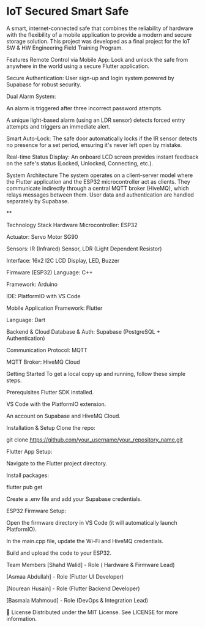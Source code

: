 # IoT Secured Smart Safe
A smart, internet-connected safe that combines the reliability of hardware with the flexibility of a mobile application to provide a modern and secure storage solution. This project was developed as a final project for the IoT SW & HW Engineering Field Training Program.

 Features
 Remote Control via Mobile App: Lock and unlock the safe from anywhere in the world using a secure Flutter application.

 Secure Authentication: User sign-up and login system powered by Supabase for robust security.

 Dual Alarm System:

An alarm is triggered after three incorrect password attempts.

A unique light-based alarm (using an LDR sensor) detects forced entry attempts and triggers an immediate alert.

 Smart Auto-Lock: The safe door automatically locks if the IR sensor detects no presence for a set period, ensuring it's never left open by mistake.

 Real-time Status Display: An onboard LCD screen provides instant feedback on the safe's status (Locked, Unlocked, Connecting, etc.).

 System Architecture
The system operates on a client-server model where the Flutter application and the ESP32 microcontroller act as clients. They communicate indirectly through a central MQTT broker (HiveMQ), which relays messages between them. User data and authentication are handled separately by Supabase.

**

 Technology Stack
Hardware
Microcontroller: ESP32

Actuator: Servo Motor SG90

Sensors: IR (Infrared) Sensor, LDR (Light Dependent Resistor)

Interface: 16x2 I2C LCD Display, LED, Buzzer

Firmware (ESP32)
Language: C++

Framework: Arduino

IDE: PlatformIO with VS Code

Mobile Application
Framework: Flutter

Language: Dart

Backend & Cloud
Database & Auth: Supabase (PostgreSQL + Authentication)

Communication Protocol: MQTT

MQTT Broker: HiveMQ Cloud

 Getting Started
To get a local copy up and running, follow these simple steps.

Prerequisites
Flutter SDK installed.

VS Code with the PlatformIO extension.

An account on Supabase and HiveMQ Cloud.

Installation & Setup
Clone the repo:

git clone https://github.com/your_username/your_repository_name.git

Flutter App Setup:

Navigate to the Flutter project directory.

Install packages:

flutter pub get

Create a .env file and add your Supabase credentials.

ESP32 Firmware Setup:

Open the firmware directory in VS Code (it will automatically launch PlatformIO).

In the main.cpp file, update the Wi-Fi and HiveMQ credentials.

Build and upload the code to your ESP32.

 Team Members
[Shahd Walid] - Role ( Hardware & Firmware Lead)

[Asmaa Abdullah] - Role (Flutter UI Developer)

[Nourean Husain] - Role (Flutter Backend Developer)

[Basmala Mahmoud] - Role (DevOps & Integration Lead)

📄 License
Distributed under the MIT License. See LICENSE for more information.
